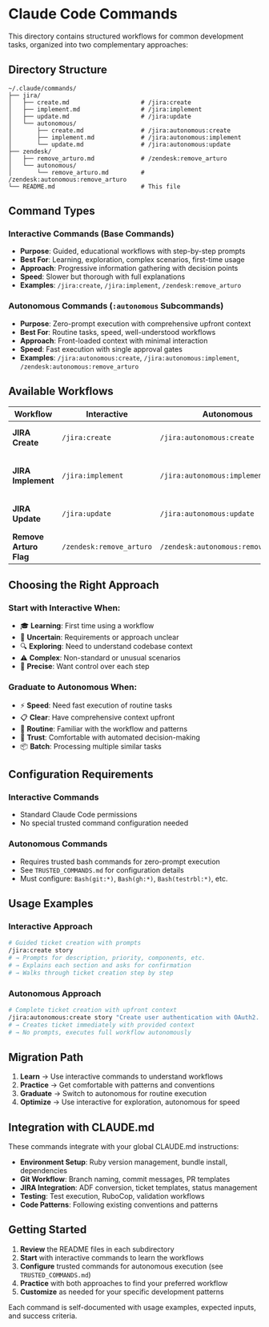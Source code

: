# Claude Code Commands

This directory contains structured workflows for common development tasks, organized into two complementary approaches:

## Directory Structure

```
~/.claude/commands/
├── jira/
│   ├── create.md                    # /jira:create
│   ├── implement.md                 # /jira:implement
│   ├── update.md                    # /jira:update
│   └── autonomous/
│       ├── create.md                # /jira:autonomous:create
│       ├── implement.md             # /jira:autonomous:implement
│       └── update.md                # /jira:autonomous:update
├── zendesk/
│   ├── remove_arturo.md             # /zendesk:remove_arturo
│   └── autonomous/
│       └── remove_arturo.md         # /zendesk:autonomous:remove_arturo
└── README.md                        # This file
```

## Command Types

### Interactive Commands (Base Commands)
- **Purpose**: Guided, educational workflows with step-by-step prompts
- **Best For**: Learning, exploration, complex scenarios, first-time usage
- **Approach**: Progressive information gathering with decision points
- **Speed**: Slower but thorough with full explanations
- **Examples**: `/jira:create`, `/jira:implement`, `/zendesk:remove_arturo`

### Autonomous Commands (`:autonomous` Subcommands)
- **Purpose**: Zero-prompt execution with comprehensive upfront context
- **Best For**: Routine tasks, speed, well-understood workflows
- **Approach**: Front-loaded context with minimal interaction
- **Speed**: Fast execution with single approval gates
- **Examples**: `/jira:autonomous:create`, `/jira:autonomous:implement`, `/zendesk:autonomous:remove_arturo`

## Available Workflows

| Workflow | Interactive | Autonomous | Purpose |
|----------|-------------|------------|---------|
| **JIRA Create** | `/jira:create` | `/jira:autonomous:create` | Create JIRA tickets |
| **JIRA Implement** | `/jira:implement` | `/jira:autonomous:implement` | Implement tickets end-to-end |
| **JIRA Update** | `/jira:update` | `/jira:autonomous:update` | Update existing tickets |
| **Remove Arturo Flag** | `/zendesk:remove_arturo` | `/zendesk:autonomous:remove_arturo` | Remove feature flags |

## Choosing the Right Approach

### Start with Interactive When:
- 🎓 **Learning**: First time using a workflow
- 🤔 **Uncertain**: Requirements or approach unclear
- 🔍 **Exploring**: Need to understand codebase context
- ⚠️ **Complex**: Non-standard or unusual scenarios
- 🎯 **Precise**: Want control over each step

### Graduate to Autonomous When:
- ⚡ **Speed**: Need fast execution of routine tasks
- 📋 **Clear**: Have comprehensive context upfront
- 🔄 **Routine**: Familiar with the workflow and patterns
- 🤖 **Trust**: Comfortable with automated decision-making
- 📦 **Batch**: Processing multiple similar tasks

## Configuration Requirements

### Interactive Commands
- Standard Claude Code permissions
- No special trusted command configuration needed

### Autonomous Commands
- Requires trusted bash commands for zero-prompt execution
- See `TRUSTED_COMMANDS.md` for configuration details
- Must configure: `Bash(git:*)`, `Bash(gh:*)`, `Bash(testrbl:*)`, etc.

## Usage Examples

### Interactive Approach
```bash
# Guided ticket creation with prompts
/jira:create story
# → Prompts for description, priority, components, etc.
# → Explains each section and asks for confirmation
# → Walks through ticket creation step by step
```

### Autonomous Approach  
```bash
# Complete ticket creation with upfront context
/jira:autonomous:create story "Create user authentication with OAuth2. High priority. Affects login component. Include session management and security."
# → Creates ticket immediately with provided context
# → No prompts, executes full workflow autonomously
```

## Migration Path

1. **Learn** → Use interactive commands to understand workflows
2. **Practice** → Get comfortable with patterns and conventions  
3. **Graduate** → Switch to autonomous for routine execution
4. **Optimize** → Use interactive for exploration, autonomous for speed

## Integration with CLAUDE.md

These commands integrate with your global CLAUDE.md instructions:

- **Environment Setup**: Ruby version management, bundle install, dependencies
- **Git Workflow**: Branch naming, commit messages, PR templates
- **JIRA Integration**: ADF conversion, ticket templates, status management
- **Testing**: Test execution, RuboCop, validation workflows
- **Code Patterns**: Following existing conventions and patterns

## Getting Started

1. **Review** the README files in each subdirectory
2. **Start** with interactive commands to learn the workflows
3. **Configure** trusted commands for autonomous execution (see `TRUSTED_COMMANDS.md`)
4. **Practice** with both approaches to find your preferred workflow
5. **Customize** as needed for your specific development patterns

Each command is self-documented with usage examples, expected inputs, and success criteria.